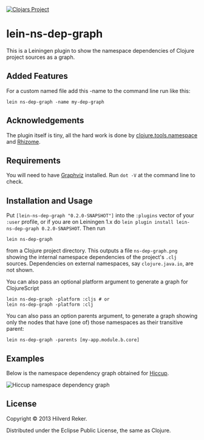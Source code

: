 [![Clojars Project](https://img.shields.io/clojars/v/lein-ns-dep-graph.svg)](https://clojars.org/lein-ns-dep-graph)

# lein-ns-dep-graph

This is a Leiningen plugin to show the namespace dependencies of Clojure project
sources as a graph.

## Added Features

For a custom named file add this -name <file-name-without-extension> to the command line run like this:

    lein ns-dep-graph -name my-dep-graph

## Acknowledgements

The plugin itself is tiny, all the hard work is done by
[clojure.tools.namespace](https://github.com/clojure/tools.namespace) and
[Rhizome](https://github.com/ztellman/rhizome).

## Requirements

You will need to have [Graphviz](http://www.graphviz.org/) installed. Run `dot
-V` at the command line to check.

## Installation and Usage

Put `[lein-ns-dep-graph "0.2.0-SNAPSHOT"]` into the `:plugins` vector of your
`:user` profile, or if you are on Leiningen 1.x do `lein plugin install
lein-ns-dep-graph 0.2.0-SNAPSHOT`. Then run

    lein ns-dep-graph

from a Clojure project directory. This outputs a file `ns-dep-graph.png` showing
the internal namespace dependencies of the project's `.clj` sources.
Dependencies on external namespaces, say `clojure.java.io`, are not shown.

You can also pass an optional platform argument to generate a graph for ClojureScript

    lein ns-dep-graph -platform :cljs # or
    lein ns-dep-graph -platform :clj

You can also pass an option parents argument, to generate a graph showing only the
nodes that have (one of) those namespaces as their transitive parent:

    lein ns-dep-graph -parents [my-app.module.b.core]


## Examples

Below is the namespace dependency graph obtained for
[Hiccup](https://github.com/weavejester/hiccup).

![Hiccup namespace dependency graph](http://hilverd.github.com/lein-ns-dep-graph/img/hiccup.png)

## License

Copyright © 2013 Hilverd Reker.

Distributed under the Eclipse Public License, the same as Clojure.
